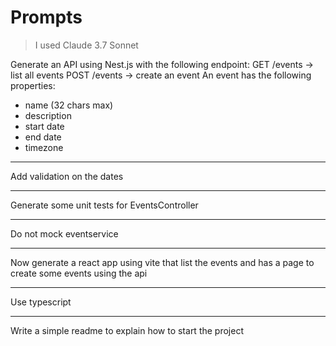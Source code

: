 # Prompts

> I used Claude 3.7 Sonnet

Generate an API using Nest.js with the following endpoint:
GET /events -> list all events
POST /events -> create an event
An event has the following properties:
* name (32 chars max)
* description
* start date
* end date
* timezone

---

Add validation on the dates

---

Generate some unit tests for EventsController

---

Do not mock eventservice

---

Now generate a react app using vite that list the events and has a page to create some events using the api

---

Use typescript

---
Write a simple readme to explain how to start the project
